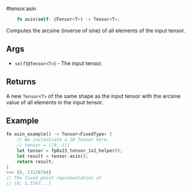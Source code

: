 #tensor.asin

```rust
    fn asin(self: @Tensor<T>) -> Tensor<T>;
```

Computes the arcsine (inverse of sine) of all elements of the input tensor.

## Args

* `self`(`@Tensor<T>`) - The input tensor.


## Returns

A new `Tensor<T>` of the same shape as the input tensor with 
the arcsine value of all elements in the input tensor.

## Example

```rust
fn asin_example() -> Tensor<FixedType> {
    // We instantiate a 1D Tensor here.
    // tensor = [[0, 1]]
    let tensor = fp8x23_tensor_1x2_helper();
    let result = tensor.asin();
    return result;
}
>>> [0, 13176794]
// The fixed point representation of
// [0, 1.5707...]
```
